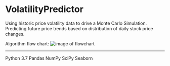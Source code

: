 # VolatilityPredictor
Using historic price volatility data to drive a Monte Carlo Simulation. Predicting future price trends based on distribution of daily stock price changes. 

Algorithm flow chart:
![image of flowchart](https://github.com/nasriv/VolatilityPredictor/blob/master/FlowChart.png)

_______________________
Python 3.7
Pandas
NumPy
SciPy
Seaborn
